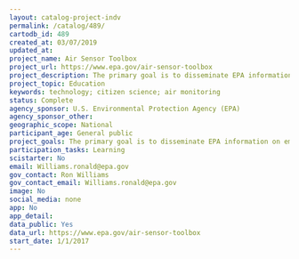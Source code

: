 ```yaml
---
layout: catalog-project-indv
permalink: /catalog/489/
cartodb_id: 489
created_at: 03/07/2019
updated_at: 
project_name: Air Sensor Toolbox
project_url: https://www.epa.gov/air-sensor-toolbox
project_description: The primary goal is to disseminate EPA information on emerging technologies like air quality sensors.  The website allows the general public and other interested stakeholders access to  technical information and useful tools developed by the EPA.
project_topic: Education
keywords: technology; citizen science; air monitoring
status: Complete
agency_sponsor: U.S. Environmental Protection Agency (EPA)
agency_sponsor_other: 
geographic_scope: National
participant_age: General public
project_goals: The primary goal is to disseminate EPA information on emerging technologies like air quality sensors.  The website allows the general public and other interested stakeholders access to  technical information and useful tools developed by the EPA.
participation_tasks: Learning
scistarter: No
email: Williams.ronald@epa.gov
gov_contact: Ron Williams
gov_contact_email: Williams.ronald@epa.gov
image: No
social_media: none
app: No
app_detail: 
data_public: Yes
data_url: https://www.epa.gov/air-sensor-toolbox
start_date: 1/1/2017
---
```

